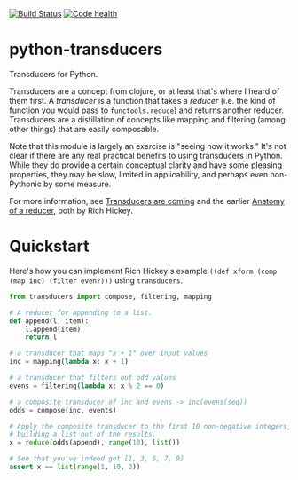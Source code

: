 [![Build Status](https://travis-ci.org/abingham/python-transducers.png)](https://travis-ci.org/abingham/python-transducers)
[![Code health](https://landscape.io/github/abingham/python-transducers/master/landscape.png)](https://landscape.io/github/abingham/python-transducers)

python-transducers
==================

Transducers for Python.

Transducers are a concept from clojure, or at least that's where I
heard of them first. A *transducer* is a function that takes a
*reducer* (i.e. the kind of function you would pass to
`functools.reduce`) and returns another reducer. Transducers are a
distillation of concepts like mapping and filtering (among other
things) that are easily composable.

Note that this module is largely an exercise is "seeing how it works."
It's not clear if there are any real practical benefits to using
transducers in Python. While they do provide a certain conceptual
clarity and have some pleasing properties, they may be slow, limited
in applicability, and perhaps even non-Pythonic by some measure.

For more information, see
[Transducers are coming](http://blog.cognitect.com/blog/2014/8/6/transducers-are-coming)
and the earlier
[Anatomy of a reducer](http://clojure.com/blog/2012/05/15/anatomy-of-reducer.html),
both by Rich Hickey.

Quickstart
==========

Here's how you can implement Rich Hickey's example ``((def xform (comp
(map inc) (filter even?)))`` using `transducers`.

```python
from transducers import compose, filtering, mapping

# A reducer for appending to a list.
def append(l, item):
    l.append(item)
    return l

# a transducer that maps "x + 1" over input values
inc = mapping(lambda x: x + 1)

# a transducer that filters out odd values
evens = filtering(lambda x: x % 2 == 0)

# a composite transducer of inc and evens -> inc(evens(seq))
odds = compose(inc, events)

# Apply the composite transducer to the first 10 non-negative integers,
# building a list out of the results.
x = reduce(odds(append), range(10), list())

# See that you've indeed got [1, 3, 5, 7, 9]
assert x == list(range(1, 10, 2))
```
